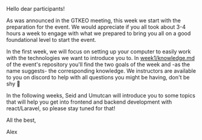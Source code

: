 Hello dear participants!

As was announced in the GTKEO meeting, this week we start with the preparation for the event. We would appreciate if you all took about 3-4 hours a week to engage with what we prepared to bring you all on a good foundational level to start the event.

In the first week, we will focus on setting up your computer to easily work with the technologies we want to introduce you to.
In [week1/knowledge.md](knowledge.md) of the event's repository you'll find the two goals of the week and -as the name suggests- the corresponding knowledge.
We instructors are available to you on discord to help with all questions you might be having, don't be shy 🤭

In the following weeks, Seid and Umutcan will introduce you to some topics that will help you get into frontend and backend development with react/Laravel, so please stay tuned for that!

All the best,

Alex